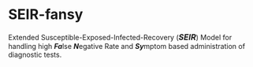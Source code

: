 # SEIR-fansy
Extended Susceptible-Exposed-Infected-Recovery (***<font size="3">SEIR</font>***) Model for handling high ***Fa***lse ***N***egative Rate and ***Sy***mptom based administration of diagnostic tests.
